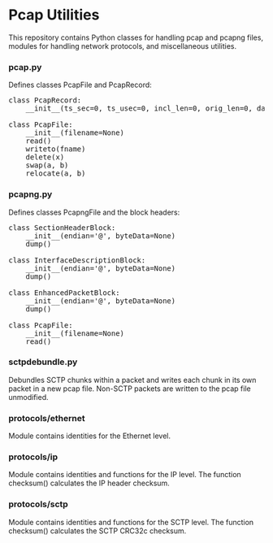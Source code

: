 # Pcap Utilities
This repository contains Python classes for handling pcap and pcapng files,
modules for handling network protocols, and miscellaneous utilities.

<h3>pcap.py</h3>
Defines classes PcapFile and PcapRecord:

<pre>
class PcapRecord:
    __init__(ts_sec=0, ts_usec=0, incl_len=0, orig_len=0, data=None)

class PcapFile:
    __init__(filename=None)
    read()
    writeto(fname)
    delete(x)
    swap(a, b)
    relocate(a, b)
</pre>


<h3>pcapng.py</h3>
Defines classes PcapngFile and the block headers:

<pre>
class SectionHeaderBlock:
    __init__(endian='@', byteData=None)
    dump()

class InterfaceDescriptionBlock:
    __init__(endian='@', byteData=None)
    dump()

class EnhancedPacketBlock:
    __init__(endian='@', byteData=None)
    dump()

class PcapFile:
    __init__(filename=None)
    read()
</pre>


<h3>sctpdebundle.py</h3>
Debundles SCTP chunks within a packet and writes each chunk in its own packet in a new
pcap file. Non-SCTP packets are written to the pcap file unmodified.


<h3>protocols/ethernet</h3>
Module contains identities for the Ethernet level.


<h3>protocols/ip</h3>
Module contains identities and functions for the IP level. The function checksum()
calculates the IP header checksum.


<h3>protocols/sctp</h3>
Module contains identities and functions for the SCTP level. The function checksum()
calculates the SCTP CRC32c checksum.

